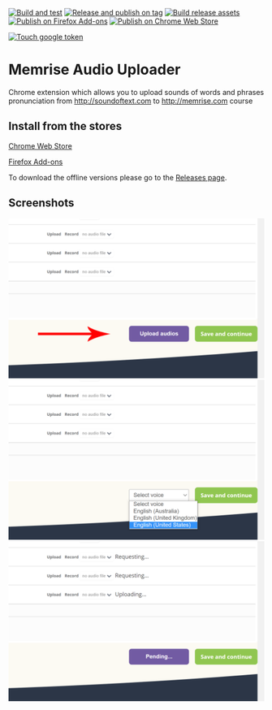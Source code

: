 [![Build and test](https://github.com/cardinalby/memrise-audio-uploader/actions/workflows/build-and-test.yml/badge.svg)](https://github.com/cardinalby/memrise-audio-uploader/actions/workflows/build-and-test.yml)
[![Release and publish on tag](https://github.com/cardinalby/memrise-audio-uploader/actions/workflows/publish-release-on-tag.yml/badge.svg)](https://github.com/cardinalby/memrise-audio-uploader/actions/workflows/publish-release-on-tag.yml)
[![Build release assets](https://github.com/cardinalby/memrise-audio-uploader/actions/workflows/build-assets-on-release.yml/badge.svg)](https://github.com/cardinalby/memrise-audio-uploader/actions/workflows/build-assets-on-release.yml)
[![Publish on Firefox Add-ons](https://github.com/cardinalby/memrise-audio-uploader/actions/workflows/publish-on-firefox-addons.yml/badge.svg)](https://github.com/cardinalby/memrise-audio-uploader/actions/workflows/publish-on-firefox-addons.yml)
[![Publish on Chrome Web Store](https://github.com/cardinalby/memrise-audio-uploader/actions/workflows/publish-on-chrome-webstore.yml/badge.svg)](https://github.com/cardinalby/memrise-audio-uploader/actions/workflows/publish-on-chrome-webstore.yml)

[![Touch google token](https://github.com/cardinalby/memrise-audio-uploader/actions/workflows/touch-google-refresh-token.yml/badge.svg)](https://github.com/cardinalby/memrise-audio-uploader/actions/workflows/touch-google-refresh-token.yml)

# Memrise Audio Uploader
Chrome extension which allows you to upload sounds of words and phrases pronunciation from http://soundoftext.com to http://memrise.com course

## Install from the stores
[Chrome Web Store](https://chrome.google.com/webstore/detail/memrise-audio-uploader/fonhjbpoimjmgfgbboichngpjlmilbmk)

[Firefox Add-ons](https://addons.mozilla.org/firefox/addon/memrise-audio-uploader/)

To download the offline versions please go to the 
[Releases page](https://github.com/cardinalby/memrise-audio-uploader/releases).

## Screenshots
![Screenshot 1](design/screenshots/screenshot1.png)
![Screenshot 1](design/screenshots/screenshot2.png)
![Screenshot 1](design/screenshots/screenshot3.png)